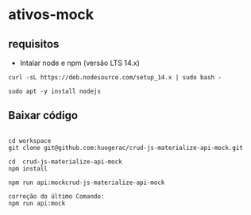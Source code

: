 # ativos-mock

## requisitos

- Intalar node e npm (versão LTS 14.x)

```
curl -sL https://deb.nodesource.com/setup_14.x | sudo bash -

sudo apt -y install nodejs
```

## Baixar código

```

cd workspace
git clone git@github.com:huogerac/crud-js-materialize-api-mock.git

cd  crud-js-materialize-api-mock
npm install

npm run api:mockcrud-js-materialize-api-mock

correção do último Comando:
npm run api:mock


```
